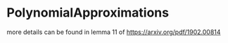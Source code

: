# PolynomialApproximations
more details can be found in lemma 11 of https://arxiv.org/pdf/1902.00814

